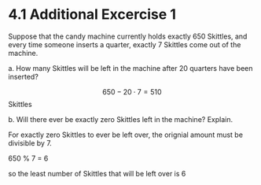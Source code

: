 # 4.1 Additional Excercise 1
Suppose that the candy machine currently holds exactly 650 Skittles, and every time someone inserts a quarter, exactly 7 Skittles come out of the machine.

a. How many Skittles will be left in the machine after 20 quarters have been inserted?

$$650 - 20 \cdot 7 = 510$$ Skittles

b. Will there ever be exactly zero Skittles left in the machine? Explain.

For exactly zero Skittles to ever be left over, the orignial amount must be divisible by 7. 


650 % 7 = 6


so the least number of Skittles that will be left over is 6


